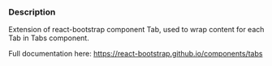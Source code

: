 ### **Description**

Extension of react-bootstrap component Tab, used to wrap content for each Tab in Tabs component.

Full documentation here: https://react-bootstrap.github.io/components/tabs
